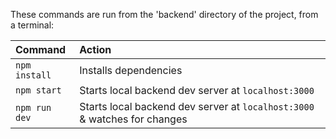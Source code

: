 These commands are run from the 'backend' directory of the project, from a terminal:

| Command       | Action                                                                    |
| :------------ | :------------------------------------------------------------------------ |
| `npm install` | Installs dependencies                                                     |
| `npm start`   | Starts local backend dev server at `localhost:3000`                       |
| `npm run dev` | Starts local backend dev server at `localhost:3000` & watches for changes |
